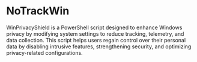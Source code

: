# NoTrackWin
WinPrivacyShield is a PowerShell script designed to enhance Windows privacy by modifying system settings to reduce tracking, telemetry, and data collection. This script helps users regain control over their personal data by disabling intrusive features, strengthening security, and optimizing privacy-related configurations.
